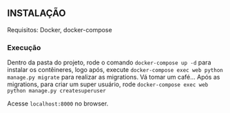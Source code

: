 ## INSTALAÇÃO

Requisitos: Docker, docker-compose

### Execução

Dentro da pasta do projeto, rode o comando `docker-compose up -d` para instalar os contêineres, logo após, execute `docker-compose exec web python manage.py migrate` para realizar as migrations.
Vá tomar um café...
Após as migrations, para criar um super usuário, rode `docker-compose exec web python manage.py createsuperuser`

Acesse `localhost:8000` no browser.